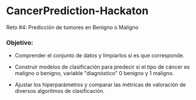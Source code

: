 # CancerPrediction-Hackaton
Reto #4: Predicción de tumores en Benigno o Maligno

### Objetivo:

- Comprender el conjunto de datos y limpiarlos si es que corresponde.

- Construir modelos de clasificación para predecir si el tipo de cáncer es maligno o benigno, variable "diagnóstico" 0 benigno y 1 maligno.

- Ajustar los hiperparámetros y comparar las métricas de valoración de diversos algoritmos de clasificación.
